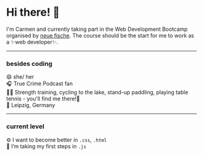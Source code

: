 # Hi there! 👋

I'm Carmen and currently taking part in the Web Development Bootcamp organised by [neue fische](https://www.neuefische.de/bootcamp/web-development). The course should be the start for me to work as a  ✨web developer✨.

---
### besides coding

😄 she/ her  <br>
🎧 True Crime Podcast fan <br>
🏋️‍♀️ Strength training, cycling to the lake, stand-up paddling, playing table tennis - you'll find me there!💚  <br>
📍 Leipzig, Germany 


---

### current level

 ⚙ I want to become better in `.css`, `.html` <br>
🌱 I’m taking my first steps in `.js`











